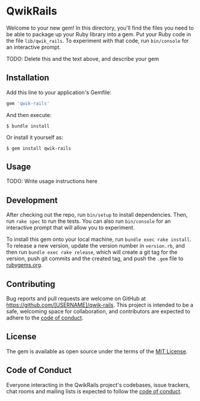 # QwikRails

Welcome to your new gem! In this directory, you'll find the files you need to be able to package up your Ruby library into a gem. Put your Ruby code in the file `lib/qwik_rails`. To experiment with that code, run `bin/console` for an interactive prompt.

TODO: Delete this and the text above, and describe your gem

## Installation

Add this line to your application's Gemfile:

```ruby
gem 'qwik-rails'
```

And then execute:

    $ bundle install

Or install it yourself as:

    $ gem install qwik-rails

## Usage

TODO: Write usage instructions here

## Development

After checking out the repo, run `bin/setup` to install dependencies. Then, run `rake spec` to run the tests. You can also run `bin/console` for an interactive prompt that will allow you to experiment.

To install this gem onto your local machine, run `bundle exec rake install`. To release a new version, update the version number in `version.rb`, and then run `bundle exec rake release`, which will create a git tag for the version, push git commits and the created tag, and push the `.gem` file to [rubygems.org](https://rubygems.org).

## Contributing

Bug reports and pull requests are welcome on GitHub at https://github.com/[USERNAME]/qwik-rails. This project is intended to be a safe, welcoming space for collaboration, and contributors are expected to adhere to the [code of conduct](https://github.com/[USERNAME]/qwik-rails/blob/master/CODE_OF_CONDUCT.md).

## License

The gem is available as open source under the terms of the [MIT License](https://opensource.org/licenses/MIT).

## Code of Conduct

Everyone interacting in the QwikRails project's codebases, issue trackers, chat rooms and mailing lists is expected to follow the [code of conduct](https://github.com/[USERNAME]/qwik-rails/blob/master/CODE_OF_CONDUCT.md).

